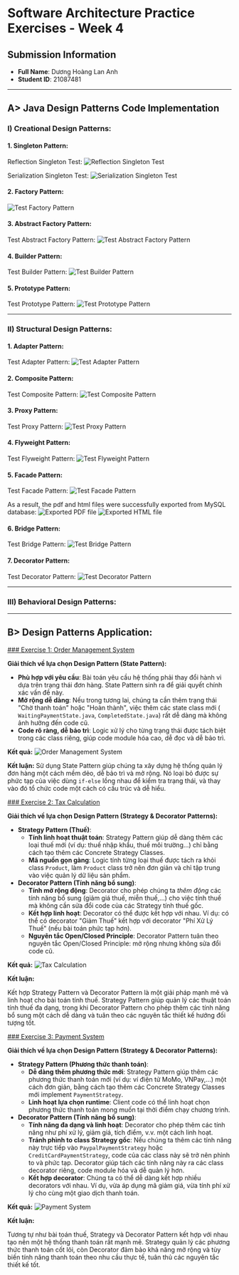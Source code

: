 # Software Architecture Practice Exercises - Week 4

## Submission Information

*   **Full Name**: Dương Hoàng Lan Anh
*   **Student ID**: 21087481

---

## A> Java Design Patterns Code Implementation

### I) Creational Design Patterns:

#### 1. Singleton Pattern:
Reflection Singleton Test:
![Reflection Singleton Test](proof_images/ReflectionSingletonTest.png)

Serialization Singleton Test:
![Serialization Singleton Test](proof_images/SingletonSerializedTest.png)

#### 2. Factory Pattern:
![Test Factory Pattern](proof_images/TestFactoryPattern.png)

#### 3. Abstract Factory Pattern:
Test Abstract Factory Pattern:
![Test Abstract Factory Pattern](proof_images/TestAbstractFactoryPattern.png)

#### 4. Builder Pattern:
Test Builder Pattern:
![Test Builder Pattern](proof_images/TestBuilderPattern.png)

#### 5. Prototype Pattern:
Test Prototype Pattern:
![Test Prototype Pattern](proof_images/TestPrototypePattern.png)

---

### II) Structural Design Patterns:

#### 1. Adapter Pattern:
Test Adapter Pattern:
![Test Adapter Pattern](proof_images/TestAdapterPattern.png)

#### 2. Composite Pattern:
Test Composite Pattern:
![Test Composite Pattern](proof_images/TestCompositePattern.png)

#### 3. Proxy Pattern:
Test Proxy Pattern:
![Test Proxy Pattern](proof_images/TestProxyPattern.png)

#### 4. Flyweight Pattern:
Test Flyweight Pattern:
![Test Flyweight Pattern](proof_images/TestFlyweightPattern.png)

#### 5. Facade Pattern:
Test Facade Pattern:
![Test Facade Pattern](proof_images/TestFacadePattern.png)

As a result, the pdf and html files were successfully exported from MySQL database:
![Exported PDF file](proof_images/TestFacadePattern_PDF.png)
![Exported HTML file](proof_images/TestFacadePattern_HTML.png)

#### 6. Bridge Pattern:
Test Bridge Pattern:
![Test Bridge Pattern](proof_images/TestBridgePattern.png)

#### 7. Decorator Pattern:
Test Decorator Pattern:
![Test Decorator Pattern](proof_images/TestDecoratorPattern.png)

---

### III) Behavioral Design Patterns:


---

## B> Design Patterns Application:

<u> ### Exercise 1: Order Management System </u>

**Giải thích về lựa chọn Design Pattern (State Pattern):**

- **Phù hợp với yêu cầu**: Bài toán yêu cầu hệ thống phải thay đổi hành vi dựa trên trạng thái đơn hàng. State Pattern sinh ra để giải quyết chính xác vấn đề này.
- **Mở rộng dễ dàng**: Nếu trong tương lai, chúng ta cần thêm trạng thái "Chờ thanh toán" hoặc "Hoàn thành", việc thêm các state class mới ( `WaitingPaymentState.java`, `CompletedState.java`) rất dễ dàng mà không ảnh hưởng đến code cũ.
- **Code rõ ràng, dễ bảo trì**: Logic xử lý cho từng trạng thái được tách biệt trong các class riêng, giúp code module hóa cao, dễ đọc và dễ bảo trì.

**Kết quả:**
![Order Management System](proof_images/Exercise01_OrderManagementSystem.png)

**Kết luận:**
Sử dụng State Pattern giúp chúng ta xây dựng hệ thống quản lý đơn hàng một cách mềm dẻo, dễ bảo trì và mở rộng. Nó loại bỏ được sự phức tạp của việc dùng `if-else` lồng nhau để kiểm tra trạng thái, và thay vào đó tổ chức code một cách có cấu trúc và dễ hiểu.


<u> ### Exercise 2: Tax Calculation </u>

**Giải thích về lựa chọn Design Pattern (Strategy & Decorator Patterns):**

- **Strategy Pattern (Thuế)**:
    - **Tính linh hoạt thuật toán**: Strategy Pattern giúp dễ dàng thêm các loại thuế mới (ví dụ: thuế nhập khẩu, thuế môi trường...) chỉ bằng cách tạo thêm các Concrete Strategy Classes.
    - **Mã nguồn gọn gàng**: Logic tính từng loại thuế được tách ra khỏi class `Product`, làm `Product` class trở nên đơn giản và chỉ tập trung vào việc quản lý dữ liệu sản phẩm.
- **Decorator Pattern (Tính năng bổ sung)**:
    - **Tính mở rộng động**: Decorator cho phép chúng ta *thêm động* các tính năng bổ sung (giảm giá thuế, miễn thuế,...) cho việc tính thuế mà không cần sửa đổi code của các Strategy tính thuế gốc.
    - **Kết hợp linh hoạt**: Decorator có thể được kết hợp với nhau. Ví dụ: có thể có decorator "Giảm Thuế" kết hợp với decorator "Phí Xử Lý Thuế" (nếu bài toán phức tạp hơn).
    - **Nguyên tắc Open/Closed Principle**: Decorator Pattern tuân theo nguyên tắc Open/Closed Principle: mở rộng nhưng không sửa đổi code cũ.

**Kết quả:**
![Tax Calculation](proof_images/Exercise02_TaxCalculation.png)

**Kết luận:**

Kết hợp Strategy Pattern và Decorator Pattern là một giải pháp mạnh mẽ và linh hoạt cho bài toán tính thuế. Strategy Pattern giúp quản lý các thuật toán tính thuế đa dạng, trong khi Decorator Pattern cho phép thêm các tính năng bổ sung một cách dễ dàng và tuân theo các nguyên tắc thiết kế hướng đối tượng tốt.


<u> ### Exercise 3: Payment System </u>

**Giải thích về lựa chọn Design Pattern (Strategy & Decorator Patterns):**

- **Strategy Pattern (Phương thức thanh toán)**:
    - **Dễ dàng thêm phương thức mới**: Strategy Pattern giúp thêm các phương thức thanh toán mới (ví dụ: ví điện tử MoMo, VNPay,...) một cách đơn giản, bằng cách tạo thêm các Concrete Strategy Classes mới implement `PaymentStrategy`.
    - **Linh hoạt lựa chọn runtime**: Client code có thể linh hoạt chọn phương thức thanh toán mong muốn tại thời điểm chạy chương trình.
- **Decorator Pattern (Tính năng bổ sung)**:
    - **Tính năng đa dạng và linh hoạt**: Decorator cho phép thêm các tính năng như phí xử lý, giảm giá, tích điểm, v.v. một cách linh hoạt.
    - **Tránh phình to class Strategy gốc**: Nếu chúng ta thêm các tính năng này trực tiếp vào `PaypalPaymentStrategy` hoặc `CreditCardPaymentStrategy`, code của các class này sẽ trở nên phình to và phức tạp. Decorator giúp tách các tính năng này ra các class decorator riêng, code module hóa và dễ quản lý hơn.
    - **Kết hợp decorator**:  Chúng ta có thể dễ dàng kết hợp nhiều decorators với nhau. Ví dụ, vừa áp dụng mã giảm giá, vừa tính phí xử lý cho cùng một giao dịch thanh toán.

**Kết quả:**
![Payment System](proof_images/Exercise03_PaymentSystem.png)

**Kết luận:**

Tương tự như bài toán thuế, Strategy và Decorator Pattern kết hợp với nhau tạo nên một hệ thống thanh toán rất mạnh mẽ. Strategy quản lý các phương thức thanh toán cốt lõi, còn Decorator đảm bảo khả năng mở rộng và tùy biến tính năng thanh toán theo nhu cầu thực tế, tuân thủ các nguyên tắc thiết kế tốt.
